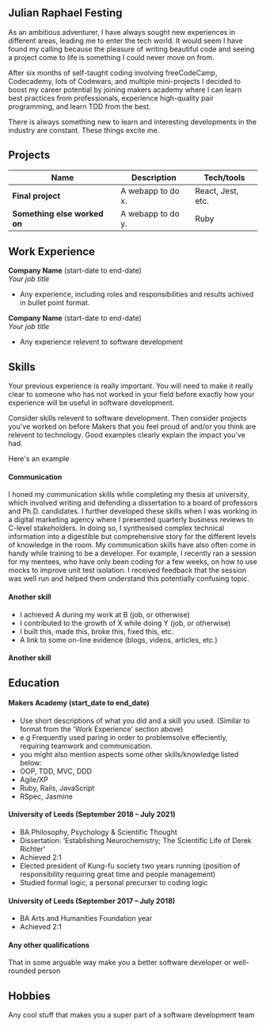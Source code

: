 ## Julian Raphael Festing

As an ambitious adventurer, I have always sought new experiences in different areas, leading me to enter the tech world. It would seem I have found my calling because the pleasure of writing beautiful code and seeing a project come to life is something I could never move on from. 

After six months of self-taught coding involving freeCodeCamp, Codecademy, lots of Codewars, and multiple mini-projects I decided to boost my career potential by joining makers academy where I can learn best practices from professionals, experience high-quality pair programming, and learn TDD from the best. 

There is always something new to learn and interesting developments in the industry are constant. These things excite me. 


## Projects

| Name                         | Description       | Tech/tools        |
| ---------------------------- | ----------------- | ----------------- |
| **Final project**            | A webapp to do x. | React, Jest, etc. |
| **Something else worked on** | A webapp to do y. | Ruby              |

## Work Experience

**Company Name** (start-date to end-date)  
_Your job title_

- Any experience, including roles and responsibilities and results achived in bullet point format.

**Company Name** (start-date to end-date)  
_Your job title_

- Any experience relevent to software development

## Skills

Your previous experience is really important. You will need to make it really clear to someone who has not worked in your field before exactly how your experience will be useful in software development.

Consider skills relevent to software development. Then consider projects you've worked on before Makers that you feel proud of and/or you think are relevent to technology. Good examples clearly explain the impact you've had. 


Here's an example

#### Communication
I honed my communication skills while completing my thesis at university, which involved writing and defending a dissertation to a board of professors and Ph.D. candidates. I further developed these skills when I was working in a digital marketing agency where I presented quarterly business reviews to C-level stakeholders. In doing so, I synthesised complex technical information into a digestible but comprehensive story for the different levels of knowledge in the room. My communication skills have also often come in handy while training to be a developer. For example, I recently ran a session for my mentees, who have only been coding for a few weeks, on how to use mocks to improve unit test isolation. I received feedback that the session was well run and helped them understand this potentially confusing topic.

#### Another skill

- I achieved A during my work at B (job, or otherwise)
- I contributed to the growth of X while doing Y (job, or otherwise)
- I built this, made this, broke this, fixed this, etc.
- A link to some on-line evidence (blogs, videos, articles, etc.)

#### Another skill


## Education

#### Makers Academy (start_date to end_date)
- Use short descriptions of what you did and a skill you used. (Similar to format from the 'Work Experience' section above)
- e.g Frequently used paring in order to problemsolve effeciently, requiring teamwork and communication.
- you might also mention aspects some other skills/knowledge listed below: 
- OOP, TDD, MVC, DDD
- Agile/XP
- Ruby, Rails, JavaScript
- RSpec, Jasmine

#### University of Leeds (September 2018 – July 2021)
- BA Philosophy, Psychology & Scientific Thought
-	Dissertation: ‘Establishing Neurochemistry; The Scientific Life of Derek Richter’
-	Achieved 2:1
-	Elected president of Kung-fu society two years running (position of responsibility requiring great time and people management)
-	Studied formal logic, a personal precurser to coding logic

#### University of Leeds (September 2017 – July 2018)
- BA Arts and Humanities Foundation year
-	Achieved 2:1

#### Any other qualifications

That in some arguable way make you a better software developer or well-rounded person

## Hobbies

Any cool stuff that makes you a super part of a software development team
